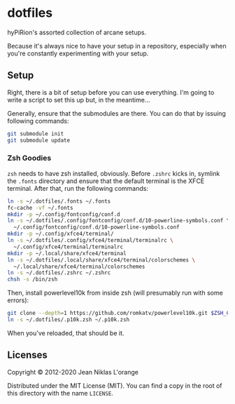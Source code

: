 # dotfiles

hyPiRion's assorted collection of arcane setups.

Because it's always nice to have your setup in a repository, especially when
you're constantly experimenting with your setup.

## Setup

Right, there is a bit of setup before you can use everything. I'm going to write
a script to set this up but, in the meantime...

Generally, ensure that the submodules are there. You can do that by issuing
following commands:

```bash
git submodule init
git submodule update
```

### Zsh Goodies

`zsh` needs to have zsh installed, obviously. Before `.zshrc` kicks in, symlink
the `.fonts` directory and ensure that the default terminal is the XFCE
terminal. After that, run the following commands:

```bash
ln -s ~/.dotfiles/.fonts ~/.fonts
fc-cache -vf ~/.fonts
mkdir -p ~/.config/fontconfig/conf.d
ln -s ~/.dotfiles/.config/fontconfig/conf.d/10-powerline-symbols.conf \
  ~/.config/fontconfig/conf.d/10-powerline-symbols.conf
mkdir -p ~/.config/xfce4/terminal/
ln -s ~/.dotfiles/.config/xfce4/terminal/terminalrc \
  ~/.config/xfce4/terminal/terminalrc
mkdir -p ~/.local/share/xfce4/terminal
ln -s ~/.dotfiles/.local/share/xfce4/terminal/colorschemes \
  ~/.local/share/xfce4/terminal/colorschemes
ln -s ~/.dotfiles/.zshrc ~/.zshrc
chsh -s /bin/zsh
```

Then, install powerlevel10k from inside zsh (will presumably run with some
errors):

```bash
git clone --depth=1 https://github.com/romkatv/powerlevel10k.git $ZSH_CUSTOM/themes/powerlevel10k
ln -s ~/.dotfiles/.p10k.zsh ~/.p10k.zsh
```

When you've reloaded, that should be it.

## Licenses

Copyright © 2012-2020 Jean Niklas L'orange

Distributed under the MIT License (MIT). You can find a copy in the root of
this directory with the name `LICENSE`.
